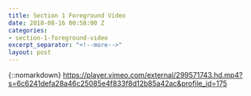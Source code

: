 ```yaml
---
title: Section 1 Foreground Video
date: 2018-08-16 00:58:00 Z
categories:
- section-1-foreground-video
excerpt_separator: "<!--more-->"
layout: post
---
```


{::nomarkdown}
https://player.vimeo.com/external/299571743.hd.mp4?s=6c6241defa28a46c25085e4f833f8d12b85a42ac&profile_id=175
<!--more-->
